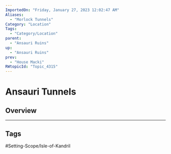 ```yaml
---
ImportedOn: "Friday, January 27, 2023 12:02:47 AM"
Aliases:
  - "Morlock Tunnels"
Category: "Location"
Tags:
  - "Category/Location"
parent:
  - "Ansauri Ruins"
up:
  - "Ansauri Ruins"
prev:
  - "House Macki"
RWtopicId: "Topic_4315"
---
```

# Ansauri Tunnels
## Overview

---
## Tags
#Setting-Scope/Isle-of-Kandril

